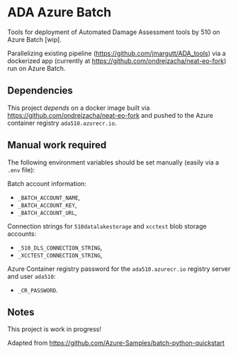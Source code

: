 # ADA Azure Batch
Tools for deployment of Automated Damage Assessment tools by 510 on Azure Batch [wip].

Parallelizing existing pipeline (https://github.com/jmargutt/ADA_tools) via a dockerized
app (currently at https://github.com/ondrejzacha/neat-eo-fork) run on Azure Batch.

## Dependencies
This project *depends* on a docker image built via https://github.com/ondrejzacha/neat-eo-fork
and pushed to the Azure container registry `ada510.azurecr.io`.

## Manual work required
The following environment variables should be set manually (easily via a `.env` file):

Batch account information:
- `_BATCH_ACCOUNT_NAME`,
- `_BATCH_ACCOUNT_KEY`,
- `_BATCH_ACCOUNT_URL`,

Connection strings for `510datalakestorage` and `xcctest` blob storage accounts:
- `_510_DLS_CONNECTION_STRING`,
- `_XCCTEST_CONNECTION_STRING`,

Azure Container registry password for the `ada510.azurecr.io` registry server and user `ada510`:

- `_CR_PASSWORD`.


## Notes
This project is work in progress!

Adapted from https://github.com/Azure-Samples/batch-python-quickstart